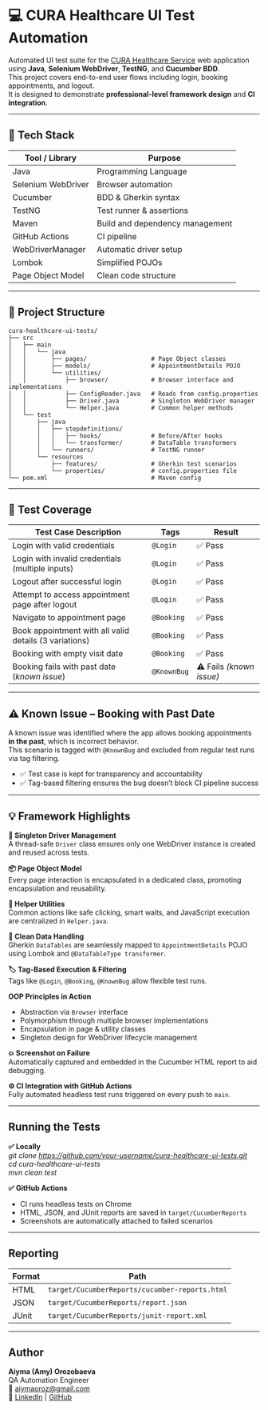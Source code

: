 # 💻 CURA Healthcare UI Test Automation

Automated UI test suite for the [CURA Healthcare Service](https://katalon-demo-cura.herokuapp.com/) web application using **Java**, **Selenium WebDriver**, **TestNG**, and **Cucumber BDD**.  
This project covers end-to-end user flows including login, booking appointments, and logout.  
It is designed to demonstrate **professional-level framework design** and **CI integration**.

---

## 🧰 Tech Stack
| Tool / Library     | Purpose                         |
|--------------------|---------------------------------|
| Java               | Programming Language            |
| Selenium WebDriver | Browser automation              |
| Cucumber           | BDD & Gherkin syntax            |
| TestNG             | Test runner & assertions        |
| Maven              | Build and dependency management |
| GitHub Actions     | CI pipeline                     |
| WebDriverManager   | Automatic driver setup          |
| Lombok             | Simplified POJOs                |
| Page Object Model  | Clean code structure            |

---

## 📂 Project Structure
~~~
cura-healthcare-ui-tests/
├── src
│   ├── main
│   │   └── java
│   │       ├── pages/                  # Page Object classes
│   │       ├── models/                 # AppointmentDetails POJO
│   │       └── utilities/
│   │           ├── browser/            # Browser interface and implementations
│   │           ├── ConfigReader.java   # Reads from config.properties
│   │           ├── Driver.java         # Singleton WebDriver manager
│   │           └── Helper.java         # Common helper methods
│   └── test
│       ├── java
│       │   ├── stepdefinitions/        
│       │   │   ├── hooks/              # Before/After hooks
│       │   │   └── transformer/        # DataTable transformers
│       │   └── runners/                # TestNG runner
│       └── resources
│           ├── features/               # Gherkin test scenarios
│           └── properties/             # config.properties file
└── pom.xml                             # Maven config
~~~
---

## 🧪 Test Coverage
| Test Case Description                                            | Tags         | Result                   |
|------------------------------------------------------------------|--------------|--------------------------|
| Login with valid credentials                                     | `@Login`     | ✅ Pass                  |
| Login with invalid credentials (multiple inputs)                 | `@Login`     | ✅ Pass                  |
| Logout after successful login                                    | `@Login`     | ✅ Pass                  |
| Attempt to access appointment page after logout                  | `@Login`     | ✅ Pass                  |
| Navigate to appointment page                                     | `@Booking`   | ✅ Pass                  |
| Book appointment with all valid details (3 variations)           | `@Booking`   | ✅ Pass                  |
| Booking with empty visit date                                    | `@Booking`   | ✅ Pass                  |
| Booking fails with past date (*known issue*)                     | `@KnownBug`  | ⚠️ Fails *(known issue)* |

---

## ⚠️ Known Issue – Booking with Past Date
A known issue was identified where the app allows booking appointments **in the past**, which is incorrect behavior.  
This scenario is tagged with `@KnownBug` and excluded from regular test runs via tag filtering.
- ✅ Test case is kept for transparency and accountability  
- ✅ Tag-based filtering ensures the bug doesn’t block CI pipeline success  

---

## 💡 Framework Highlights
**📌 Singleton Driver Management**  
A thread-safe `Driver` class ensures only one WebDriver instance is created and reused across tests.

**📦 Page Object Model**  
Every page interaction is encapsulated in a dedicated class, promoting encapsulation and reusability.

**🧠 Helper Utilities**  
Common actions like safe clicking, smart waits, and JavaScript execution are centralized in `Helper.java`.

**🧼 Clean Data Handling**  
Gherkin `DataTables` are seamlessly mapped to `AppointmentDetails` POJO using Lombok and `@DataTableType transformer`.

**🏷️ Tag-Based Execution & Filtering**  
Tags like `@Login`, `@Booking`, `@KnownBug` allow flexible test runs.

**OOP Principles in Action**  
- Abstraction via `Browser` interface  
- Polymorphism through multiple browser implementations  
- Encapsulation in page & utility classes  
- Singleton design for WebDriver lifecycle management

**💥 Screenshot on Failure**  
Automatically captured and embedded in the Cucumber HTML report to aid debugging.

**⚙️ CI Integration with GitHub Actions**  
Fully automated headless test runs triggered on every push to `main`.

---

## Running the Tests
**✅ Locally**   
_git clone https://github.com/your-username/cura-healthcare-ui-tests.git  
cd cura-healthcare-ui-tests  
mvn clean test_   

**✅ GitHub Actions**
- CI runs headless tests on Chrome  
- HTML, JSON, and JUnit reports are saved in `target/CucumberReports`  
- Screenshots are automatically attached to failed scenarios  

---

## Reporting
| Format | Path                                           |
|--------|------------------------------------------------|
| HTML   | `target/CucumberReports/cucumber-reports.html` |
| JSON   | `target/CucumberReports/report.json`           |
| JUnit  | `target/CucumberReports/junit-report.xml`      |

---

## Author
**Aiyma (Amy) Orozobaeva**  
QA Automation Engineer  
📧 aiymaoroz@gmail.com  
🔗 [LinkedIn](https://linkedin.com/in/aiymaoroz) | [GitHub](https://github.com/aiymaoroz)
